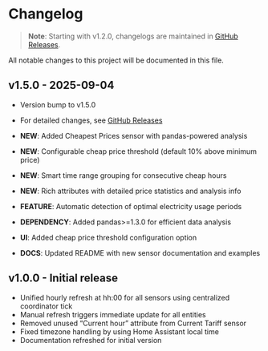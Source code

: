 # Changelog

> **Note**: Starting with v1.2.0, changelogs are maintained in [GitHub Releases](../../releases).

All notable changes to this project will be documented in this file.

## v1.5.0 - 2025-09-04
- Version bump to v1.5.0
- For detailed changes, see [GitHub Releases](../../releases/tag/v1.5.0)

- **NEW**: Added Cheapest Prices sensor with pandas-powered analysis
- **NEW**: Configurable cheap price threshold (default 10% above minimum price)
- **NEW**: Smart time range grouping for consecutive cheap hours
- **NEW**: Rich attributes with detailed price statistics and analysis info
- **FEATURE**: Automatic detection of optimal electricity usage periods
- **DEPENDENCY**: Added pandas>=1.3.0 for efficient data analysis
- **UI**: Added cheap price threshold configuration option
- **DOCS**: Updated README with new sensor documentation and examples

## v1.0.0 - Initial release
- Unified hourly refresh at hh:00 for all sensors using centralized coordinator tick
- Manual refresh triggers immediate update for all entities
- Removed unused “Current hour” attribute from Current Tariff sensor
- Fixed timezone handling by using Home Assistant local time
- Documentation refreshed for initial version
